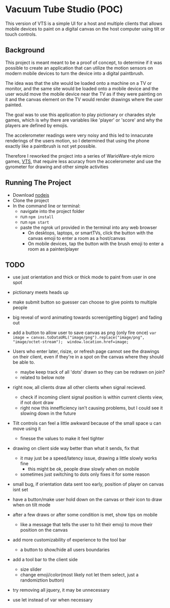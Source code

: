 Vacuum Tube Studio (POC)
=========================

This version of VTS is a simple UI for a host and multiple clients that allows mobile devices to paint on a digital canvas on the host computer using tilt or touch controls.

Background
----------
This project is meant meant to be a proof of concept,
to determine if it was possible to create an application that can utilize the motion sensors on 
modern mobile devices to turn the device into a digital paintbrush. 

The idea was that the site would be loaded onto a machine on a TV or monitor, 
and the same site would be loaded onto a mobile device and the user would move the mobile device near the TV
as if they were painting on it and the canvas element on the TV would render drawings where the user painted.

The goal was to use this application to play pictionary or charades style games, which is why there are 
variables like 'player' or 'score' and why the players are defined by emojis.

The accelerometer readings were very noisy and this led to innacurate renderings of the users motion,
so I determined that using the phone exactly like a paintbrush is not yet possible.

Therefore I reworked the project into a series of WarioWare-style micro games, [VTS](https://github.com/fpolar/VTS), that require less acuracy from the 
accelerometer and use the gyrometer for drawing and other simple activities


Running The Project
-------------------

- Download [nodejs](https://nodejs.org/en/)
- Clone the project
- In the command line or terminal:
  - navigate into the project folder
  - run `npm install`
  - run `npm start`
  - paste the ngrok url provided in the terminal into any web browser
    - On desktops, laptops, or smartTVs, click the button with the canvas emoji to enter a room as a host/canvas
    - On mobile devices, tap the button with the brush emoji to enter a room as a painter/player


TODO
-------------------
- use just orientation and thick or thick mode to paint from user in one spot

- pictionary meets heads up
- make submit button so guesser can choose to give points to multiple people
- big reveal of word animating towards screen(getting bigger) and fading out

- add a button to allow user to save canvas as png (only fire once)
`var image = canvas.toDataURL("image/png").replace("image/png", "image/octet-stream"); 
window.location.href=image;`

- Users who enter later, risize, or refresh page cannot see the drawings on their client, even
if they're in a spot on the canvas where they should be able to.
  - maybe keep track of all 'dots' drawn so they can be redrawn on join?
  - related to below note

- right now, all clients draw all other clients when signal recieved.
  - check if incoming client signal position is within current clients view, if not dont draw
  - right now this innefficiency isn't causing problems, but I could see it slowing down 
  in the future

- Tilt controls can feel a little awkward because of the small space u can move using it
  - finesse the values to make it feel tighter

- drawing on client side way better than what it sends, fix that 
  - it may just be a speed/latency issue, drawing a little slowly works fine
    - this might be ok, people draw slowly when on mobile
  - sometimes just switching to dots only fixes it for some reason

- small bug, if orientation data sent too early, position of player on canvas isnt set

- have a button/make user hold down on the canvas or their icon to draw when on tilt mode

- after a few draws or after some condition is met, show tips on mobile
  - like a message that tells the user to hit their emoji to move their position on the canvas

- add more customizability of experience to the tool bar
  - a button to show/hide all users boundaries

- add a tool bar to the client side
  - size slider
  - change emoji/color(most likely not let them select, just a randomiztion button)

- try removing all jquery, it may be unnecessary

- use let instead of var when necessary
